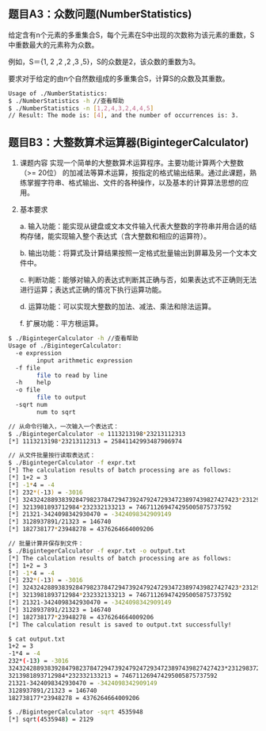 ## 题目A3：众数问题(NumberStatistics)

给定含有n个元素的多重集合S，每个元素在S中出现的次数称为该元素的重数，S中重数最大的元素称为众数。


例如，S＝{1, 2 ,2 ,2 ,3 ,5}，S的众数是2，该众数的重数为3。


要求对于给定的由n个自然数组成的多重集合S，计算S的众数及其重数。


```bash
Usage of ./NumberStatistics:
$ ./NumberStatistics -h //查看帮助
$ ./NumberStatistics -n [1,2,4,3,2,4,4,5]
// Result: The mode is: [4], and the number of occurrences is: 3.
```


## 题目B3：大整数算术运算器(BigintegerCalculator)

1. 课题内容
实现一个简单的大整数算术运算程序。主要功能计算两个大整数（>= 20位）
的加减法等算术运算，按指定的格式输出结果。通过此课题，熟练掌握字符串、格式输出、文件的各种操作，以及基本的计算算法思想的应用。

2. 基本要求

    a. 输入功能：能实现从键盘或文本文件输入代表大整数的字符串并用合适的结构存储，能实现输入整个表达式（含大整数和相应的运算符）。

    b. 输出功能：将算式及计算结果按照一定格式批量输出到屏幕及另一个文本文件中。

    c. 判断功能：能够对输入的表达式判断其正确与否，如果表达式不正确则无法进行运算；表达式正确的情况下执行运算功能。

    d. 运算功能：可以实现大整数的加法、减法、乘法和除法运算。

    f. 扩展功能：平方根运算。


```bash
$ ./BigintegerCalculator -h //查看帮助
Usage of ./BigintegerCalculator:
  -e expression
    	input arithmetic expression
  -f file
    	file to read by line
  -h	help
  -o file
    	file to output
  -sqrt num
    	num to sqrt

// 从命令行输入，一次输入一个表达式：
$ ./BigintegerCalculator -e 1113213198*23213112313
[*] 1113213198*23213112313 = 25841142993487906974

// 从文件批量按行读取表达式：
$ ./BigintegerCalculator -f expr.txt 
[*] The calculation results of batch processing are as follows:
[*] 1+2 = 3
[*] -1*4 = -4
[*] 232*(-13) = -3016
[*] 3243242889383928479823784729473924792472934723897439827427423*2312983721482394732947238947394723894723974983 = 7501568007958553580368082832698794337553522619705250586073258960947910590062333631450180101750453500158809
[*] 3213981893712984*232332133213 = 746711269474295005875737592
[*] 21321-3424098342930470 = -3424098342909149
[*] 3128937891/21323 = 146740
[*] 182738177*23948278 = 4376264664009206

// 批量计算并保存到文件：
$ ./BigintegerCalculator -f expr.txt -o output.txt
[*] The calculation results of batch processing are as follows:
[*] 1+2 = 3
[*] -1*4 = -4
[*] 232*(-13) = -3016
[*] 3243242889383928479823784729473924792472934723897439827427423*2312983721482394732947238947394723894723974983 = 7501568007958553580368082832698794337553522619705250586073258960947910590062333631450180101750453500158809
[*] 3213981893712984*232332133213 = 746711269474295005875737592
[*] 21321-3424098342930470 = -3424098342909149
[*] 3128937891/21323 = 146740
[*] 182738177*23948278 = 4376264664009206
[*] The calculation result is saved to output.txt successfully!

$ cat output.txt 
1+2 = 3
-1*4 = -4
232*(-13) = -3016
3243242889383928479823784729473924792472934723897439827427423*2312983721482394732947238947394723894723974983 = 7501568007958553580368082832698794337553522619705250586073258960947910590062333631450180101750453500158809
3213981893712984*232332133213 = 746711269474295005875737592
21321-3424098342930470 = -3424098342909149
3128937891/21323 = 146740
182738177*23948278 = 4376264664009206

$ ./BigintegerCalculator -sqrt 4535948                                                  
[*] sqrt(4535948) = 2129
```